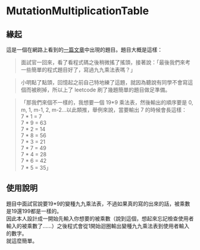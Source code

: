 # MutationMultiplicationTable

## 緣起
這是一個在網路上看到的[一篇文章](https://medium.com/@hulitw/learn-coding-9c572c2fb2)中出現的題目。題目大概是這樣：

> 面試官一回來，看了看程式碼之後稍微搖了搖頭，接著說：「最後我們來考一些簡單的程式題目好了，寫過九九乘法表嗎？」

> 小明點了點頭，回憶起之前自己特地練了這題，就因為聽說有同學不會寫這個而被刷掉，所以上了 leetcode 刷了幾題簡單的題目做足準備。

> 「那我們來個不一樣的，我想要一個 19*9 乘法表，然後輸出的順序要是 0, m, 1, m-1, 2, m-2…以此類推，舉例來說，當要輸出 7 的時候會長這樣：  
7 * 1 = 7  
7 * 9 = 63  
7 * 2 = 14  
7 * 8 = 56  
7 * 3 = 21  
7 * 7 = 49  
7 * 4 = 28  
7 * 6 = 42  
7 * 5 = 35」


## 使用說明
題目中面試官說要19*9的變種九九乘法表，不過如果真的寫的出來的話，被乘數是19還199都是一樣的。  
因此本人設計成一開始先輸入你想要的被乘數（說到這個，想起來忘記檢查使用者輸入的被乘數了......）之後程式會從1開始迴圈輸出變種九九乘法表到使用者輸入的數字。  
就這麼簡單。
